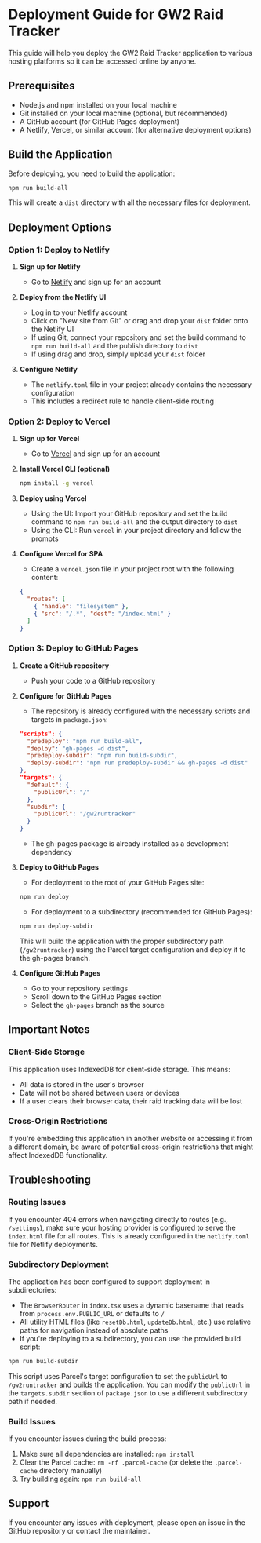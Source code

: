 # Deployment Guide for GW2 Raid Tracker

This guide will help you deploy the GW2 Raid Tracker application to various hosting platforms so it can be accessed online by anyone.

## Prerequisites

- Node.js and npm installed on your local machine
- Git installed on your local machine (optional, but recommended)
- A GitHub account (for GitHub Pages deployment)
- A Netlify, Vercel, or similar account (for alternative deployment options)

## Build the Application

Before deploying, you need to build the application:

```bash
npm run build-all
```

This will create a `dist` directory with all the necessary files for deployment.

## Deployment Options

### Option 1: Deploy to Netlify

1. **Sign up for Netlify**
   - Go to [Netlify](https://www.netlify.com/) and sign up for an account

2. **Deploy from the Netlify UI**
   - Log in to your Netlify account
   - Click on "New site from Git" or drag and drop your `dist` folder onto the Netlify UI
   - If using Git, connect your repository and set the build command to `npm run build-all` and the publish directory to `dist`
   - If using drag and drop, simply upload your `dist` folder

3. **Configure Netlify**
   - The `netlify.toml` file in your project already contains the necessary configuration
   - This includes a redirect rule to handle client-side routing

### Option 2: Deploy to Vercel

1. **Sign up for Vercel**
   - Go to [Vercel](https://vercel.com/) and sign up for an account

2. **Install Vercel CLI (optional)**
   ```bash
   npm install -g vercel
   ```

3. **Deploy using Vercel**
   - Using the UI: Import your GitHub repository and set the build command to `npm run build-all` and the output directory to `dist`
   - Using the CLI: Run `vercel` in your project directory and follow the prompts

4. **Configure Vercel for SPA**
   - Create a `vercel.json` file in your project root with the following content:
   ```json
   {
     "routes": [
       { "handle": "filesystem" },
       { "src": "/.*", "dest": "/index.html" }
     ]
   }
   ```

### Option 3: Deploy to GitHub Pages

1. **Create a GitHub repository**
   - Push your code to a GitHub repository

2. **Configure for GitHub Pages**
   - The repository is already configured with the necessary scripts and targets in `package.json`:
   ```json
   "scripts": {
     "predeploy": "npm run build-all",
     "deploy": "gh-pages -d dist",
     "predeploy-subdir": "npm run build-subdir",
     "deploy-subdir": "npm run predeploy-subdir && gh-pages -d dist"
   },
   "targets": {
     "default": {
       "publicUrl": "/"
     },
     "subdir": {
       "publicUrl": "/gw2runtracker"
     }
   }
   ```
   - The gh-pages package is already installed as a development dependency

3. **Deploy to GitHub Pages**
   - For deployment to the root of your GitHub Pages site:
   ```bash
   npm run deploy
   ```
   - For deployment to a subdirectory (recommended for GitHub Pages):
   ```bash
   npm run deploy-subdir
   ```
   This will build the application with the proper subdirectory path (`/gw2runtracker`) using the Parcel target configuration and deploy it to the gh-pages branch.

4. **Configure GitHub Pages**
   - Go to your repository settings
   - Scroll down to the GitHub Pages section
   - Select the `gh-pages` branch as the source

## Important Notes

### Client-Side Storage

This application uses IndexedDB for client-side storage. This means:

- All data is stored in the user's browser
- Data will not be shared between users or devices
- If a user clears their browser data, their raid tracking data will be lost

### Cross-Origin Restrictions

If you're embedding this application in another website or accessing it from a different domain, be aware of potential cross-origin restrictions that might affect IndexedDB functionality.

## Troubleshooting

### Routing Issues

If you encounter 404 errors when navigating directly to routes (e.g., `/settings`), make sure your hosting provider is configured to serve the `index.html` file for all routes. This is already configured in the `netlify.toml` file for Netlify deployments.

### Subdirectory Deployment

The application has been configured to support deployment in subdirectories:

- The `BrowserRouter` in `index.tsx` uses a dynamic basename that reads from `process.env.PUBLIC_URL` or defaults to `/`
- All utility HTML files (like `resetDb.html`, `updateDb.html`, etc.) use relative paths for navigation instead of absolute paths
- If you're deploying to a subdirectory, you can use the provided build script:

```bash
npm run build-subdir
```

This script uses Parcel's target configuration to set the `publicUrl` to `/gw2runtracker` and builds the application. You can modify the `publicUrl` in the `targets.subdir` section of `package.json` to use a different subdirectory path if needed.

### Build Issues

If you encounter issues during the build process:

1. Make sure all dependencies are installed: `npm install`
2. Clear the Parcel cache: `rm -rf .parcel-cache` (or delete the `.parcel-cache` directory manually)
3. Try building again: `npm run build-all`

## Support

If you encounter any issues with deployment, please open an issue in the GitHub repository or contact the maintainer.